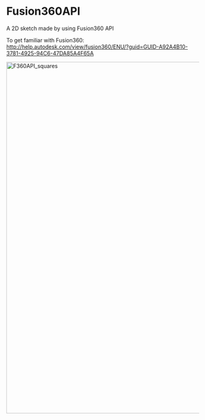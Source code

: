 # Fusion360API

A 2D sketch made by using Fusion360 API

To get familiar with Fusion360:
http://help.autodesk.com/view/fusion360/ENU/?guid=GUID-A92A4B10-3781-4925-94C6-47DA85A4F65A

<img width="916" alt="F360API_squares" src="https://user-images.githubusercontent.com/32555704/58753971-b0e32c80-847c-11e9-8ee7-3fc6cec96b15.png">
